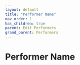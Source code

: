 ```yaml
---
layout: default
title: "Performer Name"
nav_order: 1
has_children: true
parent: Edit Performers
grand_parent: Performers
---
```


# Performer Name
